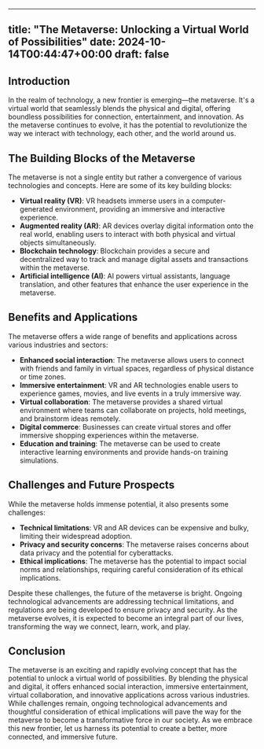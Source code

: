 
---
title: "The Metaverse: Unlocking a Virtual World of Possibilities"
date: 2024-10-14T00:44:47+00:00
draft: false
---

## Introduction

In the realm of technology, a new frontier is emerging—the metaverse. It's a virtual world that seamlessly blends the physical and digital, offering boundless possibilities for connection, entertainment, and innovation. As the metaverse continues to evolve, it has the potential to revolutionize the way we interact with technology, each other, and the world around us.

## The Building Blocks of the Metaverse

The metaverse is not a single entity but rather a convergence of various technologies and concepts. Here are some of its key building blocks:

- **Virtual reality (VR)**: VR headsets immerse users in a computer-generated environment, providing an immersive and interactive experience.
- **Augmented reality (AR)**: AR devices overlay digital information onto the real world, enabling users to interact with both physical and virtual objects simultaneously.
- **Blockchain technology**: Blockchain provides a secure and decentralized way to track and manage digital assets and transactions within the metaverse.
- **Artificial intelligence (AI)**: AI powers virtual assistants, language translation, and other features that enhance the user experience in the metaverse.

## Benefits and Applications

The metaverse offers a wide range of benefits and applications across various industries and sectors:

- **Enhanced social interaction**: The metaverse allows users to connect with friends and family in virtual spaces, regardless of physical distance or time zones.
- **Immersive entertainment**: VR and AR technologies enable users to experience games, movies, and live events in a truly immersive way.
- **Virtual collaboration**: The metaverse provides a shared virtual environment where teams can collaborate on projects, hold meetings, and brainstorm ideas remotely.
- **Digital commerce**: Businesses can create virtual stores and offer immersive shopping experiences within the metaverse.
- **Education and training**: The metaverse can be used to create interactive learning environments and provide hands-on training simulations.

## Challenges and Future Prospects

While the metaverse holds immense potential, it also presents some challenges:

- **Technical limitations**: VR and AR devices can be expensive and bulky, limiting their widespread adoption.
- **Privacy and security concerns**: The metaverse raises concerns about data privacy and the potential for cyberattacks.
- **Ethical implications**: The metaverse has the potential to impact social norms and relationships, requiring careful consideration of its ethical implications.

Despite these challenges, the future of the metaverse is bright. Ongoing technological advancements are addressing technical limitations, and regulations are being developed to ensure privacy and security. As the metaverse evolves, it is expected to become an integral part of our lives, transforming the way we connect, learn, work, and play.

## Conclusion

The metaverse is an exciting and rapidly evolving concept that has the potential to unlock a virtual world of possibilities. By blending the physical and digital, it offers enhanced social interaction, immersive entertainment, virtual collaboration, and innovative applications across various industries. While challenges remain, ongoing technological advancements and thoughtful consideration of ethical implications will pave the way for the metaverse to become a transformative force in our society. As we embrace this new frontier, let us harness its potential to create a better, more connected, and immersive future.